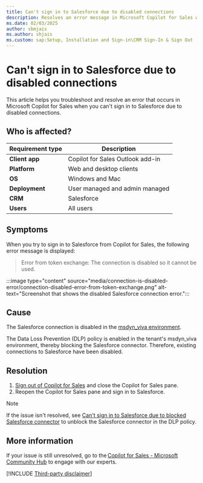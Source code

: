 ```yaml
---
title: Can't sign in to Salesforce due to disabled connections
description: Resolves an error message in Microsoft Copilot for Sales when you can't sign in to Salesforce due to disabled connections.
ms.date: 02/03/2025
author: sbmjais
ms.author: shjais
ms.custom: sap:Setup, Installation and Sign-in\CRM Sign-In & Sign Out
---
```

# Can't sign in to Salesforce due to disabled connections

This article helps you troubleshoot and resolve an error that occurs in Microsoft Copilot for Sales when you can't sign in to Salesforce due to disabled connections.

## Who is affected?

| Requirement type |Description  |
|---------|---------|
|**Client app**     |  Copilot for Sales Outlook add-in        |
|**Platform**     | Web and desktop clients         |
|**OS**     | Windows and Mac         |
|**Deployment**     | User managed and admin managed       |
|**CRM**     | Salesforce        |
|**Users**     | All users  |

## Symptoms

When you try to sign in to Salesforce from Copilot for Sales, the following error message is displayed:

> Error from token exchange: The connection is disabled so it cannot be used.

:::image type="content" source="media/connection-is-disabled-error/connection-disabled-error-from-token-exchange.png" alt-text="Screenshot that shows the disabled Salesforce connection error.":::

## Cause

The Salesforce connection is disabled in the [msdyn_viva environment](/microsoft-sales-copilot/data-handling#copilot-for-sales-dataverse-and-your-crm).

The Data Loss Prevention (DLP) policy is enabled in the tenant's msdyn_viva environment, thereby blocking the Salesforce connector. Therefore, existing connections to Salesforce have been disabled.

## Resolution

1. [Sign out of Copilot for Sales](/microsoft-sales-copilot/more-options#sign-out-of-copilot-for-sales) and close the Copilot for Sales pane.
1. Reopen the Copilot for Sales pane and sign in to Salesforce.

> [!NOTE]
> If the issue isn't resolved, see [Can't sign in to Salesforce due to blocked Salesforce connector](sign-in-issue-with-blocked-connector.md) to unblock the Salesforce connector in the DLP policy.

## More information

If your issue is still unresolved, go to the [Copilot for Sales - Microsoft Community Hub](https://techcommunity.microsoft.com/t5/viva-sales/bd-p/VivaSales) to engage with our experts.

[!INCLUDE [Third-party disclaimer](../../includes/third-party-disclaimer.md)]
